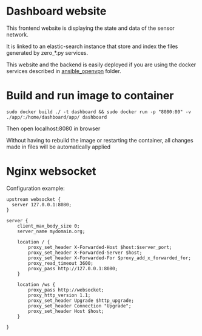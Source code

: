 # Dashboard website

This frontend website is displaying the state and data of the sensor network.

It is linked to an elastic-search instance that store and index the files
generated by zero_*.py services.

This website and the backend is easily deployed if you are using the docker 
services described in [ansible_openvpn](../ansible_openvpn) folder.

# Build and run image to container

```shell
sudo docker build ./ -t dashboard && sudo docker run -p "8080:80" -v ./app/:/home/dashboard/app/ dashboard
```

Then open localhost:8080 in browser

Without having to rebuild the image or restarting the container, all changes made in files will be automatically applied

# Nginx websocket

Configuration example:

```nginx
upstream websocket {
  server 127.0.0.1:8080;
}

server {
    client_max_body_size 0;
    server_name mydomain.org;

    location / {
        proxy_set_header X-Forwarded-Host $host:$server_port;
        proxy_set_header X-Forwarded-Server $host;
        proxy_set_header X-Forwarded-For $proxy_add_x_forwarded_for;
        proxy_read_timeout 3600;
        proxy_pass http://127.0.0.1:8080;
    }

    location /ws {
        proxy_pass http://websocket;
        proxy_http_version 1.1;
        proxy_set_header Upgrade $http_upgrade;
        proxy_set_header Connection "Upgrade";
        proxy_set_header Host $host;
    }

}
```